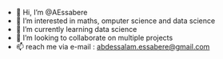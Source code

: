 - 👋 Hi, I’m @AEssabere
- 👀 I’m interested in maths, omputer science and data science
- 🌱 I’m currently learning data science
- 💞️ I’m looking to collaborate on multiple projects
- 📫 reach me via e-mail : abdessalam.essabere@gmail.com

<!---

AEssabere/AEssabere is a ✨ special ✨ repository because its `README.md` (this file) appears on your GitHub profile.
You can click the Preview link to take a look at your changes.

--->
